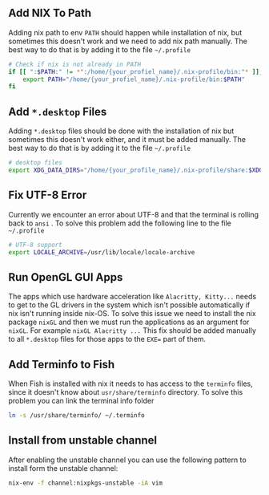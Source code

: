 ## Add NIX To Path

Adding nix path to env `PATH` should happen while installation of nix, but sometimes this doesn't work and we need to add nix path manually.
The best way to do that is by adding it to the file `~/.profile`

```bash
# Check if nix is not already in PATH
if [[ ":$PATH:" != *":/home/{your_profiel_name}/.nix-profile/bin:"* ]]; then
	export PATH="/home/{your_profiel_name}/.nix-profile/bin:$PATH"
fi
```

## Add `*.desktop` Files

Adding `*.desktop` files should be done with the installation of nix but sometimes this doesn't work either, and it must be added manually.
The best way to do that is by adding it to the file `~/.profile`

```bash
# desktop files
export XDG_DATA_DIRS="/home/{your_profile_name}/.nix-profile/share:$XDG_DATA_DIRS"
```

## Fix UTF-8 Error 

Currently we encounter an error about UTF-8 and that the terminal is rolling back to `ansi` . To solve this problem add the following line to the file `~/.profile`

```bash
# UTF-8 support
export LOCALE_ARCHIVE=/usr/lib/locale/locale-archive
```

## Run OpenGL GUI Apps

The apps which use hardware acceleration like `Alacritty, Kitty...` needs to get to the GL drivers in the system which isn't possible automatically if nix isn't running inside nix-OS. 
To solve this issue we need to install the nix package `nixGL` and then we must run the applications as an argument for `nixGL`. For example `nixGL Alacritty ...`
This fix should be added manually to all `*.desktop` files for those apps to the `EXE=` part of them.  

## Add Terminfo to Fish 

When Fish is installed with nix it needs to has access to the `terminfo` files, since it doesn't know about `usr/share/terminfo` directory.
To solve this problem you can link the terminal info folder

```bash 
ln -s /usr/share/terminfo/ ~/.terminfo
```

## Install from unstable channel

After enabling the unstable channel you can use the following pattern to install form the unstable channel:

```bash
nix-env -f channel:nixpkgs-unstable -iA vim
```